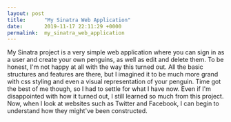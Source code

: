 ```yaml
---
layout: post
title:      "My Sinatra Web Application"
date:       2019-11-17 22:11:29 +0000
permalink:  my_sinatra_web_application
---
```



My Sinatra project is a very simple web application where you can sign in as a user and create your own penguins, as well as edit and delete them. To be honest, I'm not happy at all with the way this turned out. All the basic structures and features are there, but I imagined it to be much more grand with css styling and even a visual representation of your penguin. Time got the best of me though, so I had to settle for what I have now. Even if I'm disappointed with how it turned out, I still learned so much from this project. Now, when I look at websites such as Twitter and Facebook, I can begin to understand how they might've been constructed.
